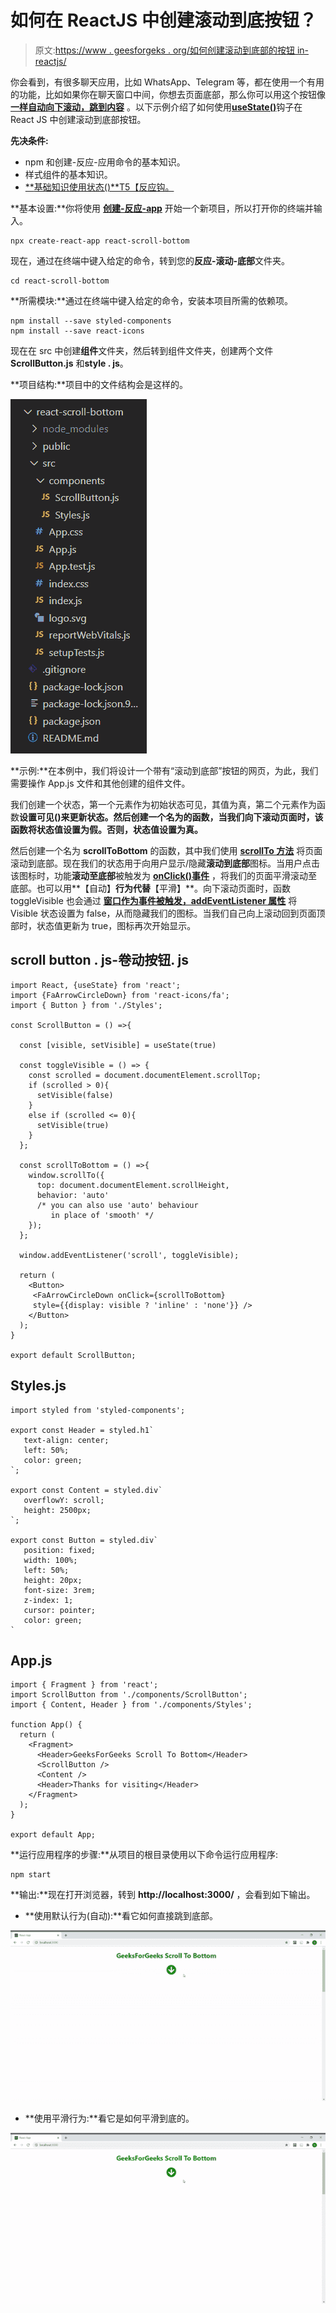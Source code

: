 # 如何在 ReactJS 中创建滚动到底按钮？

> 原文:[https://www . geesforgeks . org/如何创建滚动到底部的按钮 in-reactjs/](https://www.geeksforgeeks.org/how-to-create-a-scroll-to-bottom-button-in-reactjs/)

你会看到，有很多聊天应用，比如 WhatsApp、Telegram 等，都在使用一个有用的功能，比如如果你在聊天窗口中间，你想去页面底部，那么你可以用这个按钮像 [**<u>一样自动向下滚动，跳到内容</u>**](https://www.geeksforgeeks.org/how-to-scroll-to-a-particular-element-or-skip-to-content-in-reactjs/) 。以下示例介绍了如何使用[**<u>useState()</u>**](https://www.geeksforgeeks.org/what-is-usestate-in-react/)钩子在 React JS 中创建滚动到底部按钮。

**先决条件:**

*   npm 和创建-反应-应用命令的基本知识。
*   样式组件的基本知识。
*   [**<u>基础知识使用状态()</u>**T5【反应钩。](https://www.geeksforgeeks.org/what-is-usestate-in-react/)

**基本设置:**你将使用 [**<u>创建-反应-app</u>**](https://www.geeksforgeeks.org/reactjs-setting-development-environment/) 开始一个新项目，所以打开你的终端并输入。

```
npx create-react-app react-scroll-bottom
```

现在，通过在终端中键入给定的命令，转到您的**反应-滚动-底部**文件夹。

```
cd react-scroll-bottom
```

**所需模块:**通过在终端中键入给定的命令，安装本项目所需的依赖项。

```
npm install --save styled-components
npm install --save react-icons
```

现在在 src 中创建**组件**文件夹，然后转到组件文件夹，创建两个文件 **ScrollButton.js** 和**style . js**。

**项目结构:**项目中的文件结构会是这样的。

![](img/8e754e30afbc1d594a8d1b32e353a865.png)

**示例:**在本例中，我们将设计一个带有“滚动到底部”按钮的网页，为此，我们需要操作 App.js 文件和其他创建的组件文件。

我们创建一个状态，第一个元素作为初始状态可见，其值为真，第二个元素作为函数**设置可见()**来更新状态。然后创建一个名为**的函数，当我们向下滚动页面时，该函数将状态值设置为假。否则，状态值设置为真。**

然后创建一个名为 **scrollToBottom** 的函数，其中我们使用 [**<u>scrollTo 方法</u>**](https://www.geeksforgeeks.org/how-to-scroll-to-a-particular-element-or-skip-to-content-in-reactjs/) 将页面滚动到底部。现在我们的状态用于向用户显示/隐藏**滚动到底部**图标。当用户点击该图标时，功能**滚动至底部**被触发为 [**<u>onClick()事件</u>**](https://www.geeksforgeeks.org/javascript-events/) ，将我们的页面平滑滚动至底部。也可以用**【自动】**行为代替**【平滑】**。向下滚动页面时，函数 toggleVisible 也会通过 [**<u>窗口作为事件被触发，addEventListener 属性</u>**](https://www.geeksforgeeks.org/javascript-addeventlistener-with-examples/) 将 Visible 状态设置为 false，从而隐藏我们的图标。当我们自己向上滚动回到页面顶部时，状态值更新为 true，图标再次开始显示。

## scroll button . js-卷动按钮. js

```
import React, {useState} from 'react'; 
import {FaArrowCircleDown} from 'react-icons/fa'; 
import { Button } from './Styles'; 

const ScrollButton = () =>{ 

  const [visible, setVisible] = useState(true) 

  const toggleVisible = () => { 
    const scrolled = document.documentElement.scrollTop; 
    if (scrolled > 0){ 
      setVisible(false) 
    }  
    else if (scrolled <= 0){ 
      setVisible(true) 
    } 
  }; 

  const scrollToBottom = () =>{ 
    window.scrollTo({ 
      top: document.documentElement.scrollHeight, 
      behavior: 'auto'
      /* you can also use 'auto' behaviour 
         in place of 'smooth' */
    }); 
  }; 

  window.addEventListener('scroll', toggleVisible); 

  return ( 
    <Button> 
     <FaArrowCircleDown onClick={scrollToBottom}  
     style={{display: visible ? 'inline' : 'none'}} /> 
    </Button> 
  ); 
} 

export default ScrollButton;
```

## Styles.js

```
import styled from 'styled-components'; 

export const Header = styled.h1` 
   text-align: center; 
   left: 50%;
   color: green; 
`; 

export const Content = styled.div` 
   overflowY: scroll; 
   height: 2500px; 
`; 

export const Button = styled.div` 
   position: fixed;  
   width: 100%; 
   left: 50%; 
   height: 20px; 
   font-size: 3rem; 
   z-index: 1; 
   cursor: pointer; 
   color: green; 
`
```

## App.js

```
import { Fragment } from 'react'; 
import ScrollButton from './components/ScrollButton'; 
import { Content, Header } from './components/Styles'; 

function App() { 
  return ( 
    <Fragment> 
      <Header>GeeksForGeeks Scroll To Bottom</Header> 
      <ScrollButton /> 
      <Content /> 
      <Header>Thanks for visiting</Header> 
    </Fragment> 
  ); 
} 

export default App;
```

**运行应用程序的步骤:**从项目的根目录使用以下命令运行应用程序:

```
npm start
```

**输出:**现在打开浏览器，转到 **http://localhost:3000/** ，会看到如下输出。

*   **使用默认行为(自动):**看它如何直接跳到底部。

![](img/598fa1d2e02426da0693287d729461d3.png)

*   **使用平滑行为:**看它是如何平滑到底的。

![](img/df93e10f9aa289c9e973c6e69bd27da4.png)